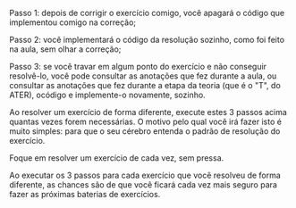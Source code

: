 Passo 1: depois de corrigir o exercício comigo, você apagará o código que implementou comigo na correção;

Passo 2: você implementará o código da resolução sozinho, como foi feito na aula, sem olhar a correção;

Passo 3: se você travar em algum ponto do exercício e não conseguir resolvê-lo, você pode consultar as anotações que fez durante a aula, ou consultar as anotações que fez durante a etapa da teoria (que é o "T", do ATER), ocódigo e implemente-o novamente, sozinho.

Ao resolver um exercício de forma diferente, execute estes 3 passos acima quantas vezes forem necessárias. O motivo pelo qual você irá fazer isto é muito simples: para que o seu cérebro entenda o padrão de resolução do exercício.

Foque em resolver um exercício de cada vez, sem pressa.

Ao executar os 3 passos para cada exercício que você resolveu de forma diferente, as chances são de que você ficará cada vez mais seguro para fazer as próximas baterias de exercícios.